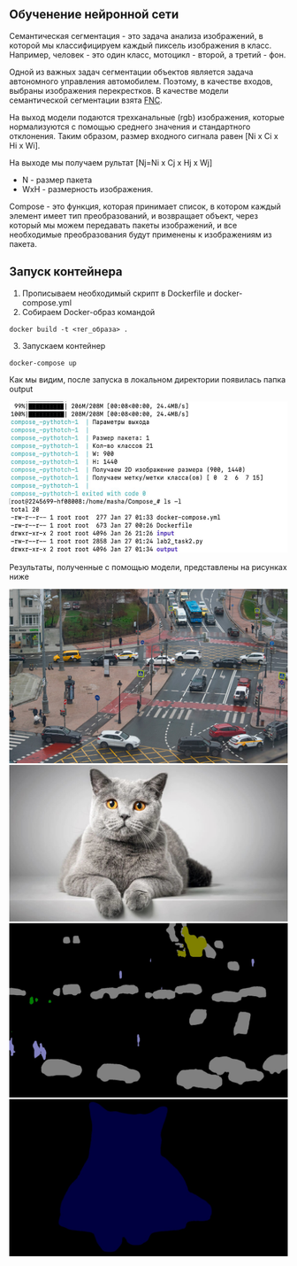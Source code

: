 ## Обученение нейронной сети 
Cемантическая сегментация - это задача анализа изображений, в которой мы классифицируем каждый пиксель изображения в класс. Например, человек - это один класс, мотоцикл - второй, а третий - фон. 

Одной из важных задач сегментации объектов является задача автономного управления автомобилем. Поэтому, в качестве входов, выбраны изображения перекрестков. В качестве модели семантической сегментации взята [FNC](https://machinelearningmastery.ru/efficient-method-for-running-fully-convolutional-networks-fcns-3174dc6a692b/).

На выход модели подаются трехканальные (rgb) изображения, которые нормализуются с помощью среднего значения и стандартного отклонения. Таким образом, размер входного сигнала равен [Ni x Ci x Hi x Wi]. 

На выходе мы получаем рультат [Nj=Ni x Cj x Hj x Wj]
- N - размер пакета
- WхH - размерность изображения.

Compose - это функция, которая принимает список, в котором каждый элемент имеет тип преобразований, и возвращает объект, через который мы можем передавать пакеты изображений, и все необходимые преобразования будут применены к изображениям из пакета.

## Запуск контейнера

1. Прописываем необходимый скрипт в Dockerfile и docker-compose.yml
2. Cобираем Docker-образ командой
```
docker build -t <тег_образа> .
```
3. Запускаем контейнер
```
docker-compose up
```

Как мы видим, после запуска в локальном директории появилась папка output

<img src="https://github.com/MariaShaiina/ds_cours_2023/blob/44859c34fdab226b72cc4baeec825618fec71849/lab2-Docker/task2_solution/result.jpg" width="644" height="274">

Результаты, полученные с помощью модели, представлены на рисунках ниже

<img src="https://github.com/MariaShaiina/ds_cours_2023/blob/6deca0f68d77dc41cde3da1268d72fcc351cf929/lab2-Docker/task2_solution/img/input.jpg">

<img src="https://github.com/MariaShaiina/ds_cours_2023/blob/6deca0f68d77dc41cde3da1268d72fcc351cf929/lab2-Docker/task2_solution/img/cat.jpg">

<img src="https://github.com/MariaShaiina/ds_cours_2023/blob/aadb2f6962777814d2513e6e7ca0ad44fec13f6e/lab2-Docker/task2_solution/output%20road%20img.jpg">


<img src="https://github.com/MariaShaiina/ds_cours_2023/blob/aadb2f6962777814d2513e6e7ca0ad44fec13f6e/lab2-Docker/task2_solution/output%20cat%20img.jpg">
